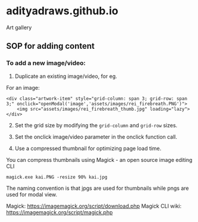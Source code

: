 # adityadraws.github.io
Art gallery

## SOP for adding content

### To add a new image/video:
1. Duplicate an existing image/video, for eg.

For an image:
```
<div class="artwork-item" style="grid-column: span 3; grid-row: span 3;" onclick="openModal('image','assets/images/rei_firebreath.PNG')">
	<img src="assets/images/rei_firebreath_thumb.jpg" loading="lazy">
</div>
```

2. Set the grid size by modifying the `grid-column` and `grid-row` sizes.

3. Set the onclick image/video parameter in the onclick function call.

4. Use a compressed thumbnail for optimizing page load time.

You can compress thumbnails using Magick - an open source image editing CLI

```
magick.exe kai.PNG -resize 90% kai.jpg
```
The naming convention is that jpgs are used for thumbnails while pngs are used for modal view.

Magick: https://imagemagick.org/script/download.php
Magick CLI wiki: https://imagemagick.org/script/magick.php